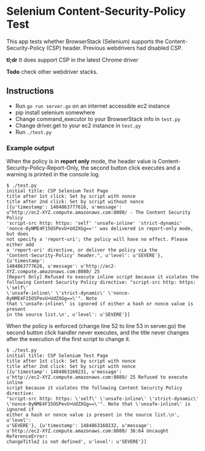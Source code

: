 # Selenium Content-Security-Policy Test

This app tests whether BrowserStack (Selenium) supports the
Content-Security-Policy (CSP) header. Previous webdrivers had disabled CSP.

**tl;dr** It does support CSP in the latest Chrome driver

**Todo** check other webdriver stacks.

## Instructions

* Run `go run server.go` on an internet accessible ec2 instance
* pip install selenium somewhere
* Change command_executor to your BrowserStack info in `test.py`
* Change driver.get to your ec2 instance in `test.py`
* Run `./test.py`

### Example output

When the policy is in **report only** mode, the header value is
Content-Security-Policy-Report-Only, the second button click executes and a
warning is printed in the console log.

```
$ ./test.py        
initial title: CSP Selenium Test Page
title after 1st click: Set by script with nonce
title after 2nd click: Set by script without nonce
[{u'timestamp': 1484863777616, u'message':
u"http://ec2-XYZ.compute.amazonaws.com:8080/ - The Content Security Policy
'script-src http: https: 'self' 'unsafe-inline' 'strict-dynamic'
'nonce-0yNME4F15OSPevU+UdZXGg=='' was delivered in report-only mode, but does
not specify a 'report-uri'; the policy will have no effect. Please either add
a 'report-uri' directive, or deliver the policy via the
'Content-Security-Policy' header.", u'level': u'SEVERE'}, {u'timestamp':
1484863777626, u'message': u'http://ec2-XYZ.compute.amazonaws.com:8080/ 25
[Report Only] Refused to execute inline script because it violates the
following Content Security Policy directive: "script-src http: https: \'self\'
\'unsafe-inline\' \'strict-dynamic\' \'nonce-0yNME4F15OSPevU+UdZXGg==\'". Note
that \'unsafe-inline\' is ignored if either a hash or nonce value is present
in the source list.\n', u'level': u'SEVERE'}]
```

When the policy is enforced (change line 52 to line 53 in server.go) the second
button click handler never executes, and the title never changes after the
execution of the first script to change it.

```
$ ./test.py        
initial title: CSP Selenium Test Page
title after 1st click: Set by script with nonce
title after 2nd click: Set by script with nonce
[{u'timestamp': 1484863160231, u'message':
u'http://ec2-XYZ.compute.amazonaws.com:8080/ 25 Refused to execute inline
script because it violates the following Content Security Policy directive:
"script-src http: https: \'self\' \'unsafe-inline\' \'strict-dynamic\'
\'nonce-0yNME4F15OSPevU+UdZXGg==\'". Note that \'unsafe-inline\' is ignored if
either a hash or nonce value is present in the source list.\n', u'level':
u'SEVERE'}, {u'timestamp': 1484863160232, u'message':
u'http://ec2-XYZ.compute.amazonaws.com:8080/ 36:64 Uncaught ReferenceError:
changeTitle2 is not defined', u'level': u'SEVERE'}]
```
